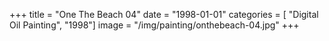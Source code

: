 +++
title = "One The Beach 04"
date = "1998-01-01"
categories = [ "Digital Oil Painting", "1998"]
image = "/img/painting/onthebeach-04.jpg"
+++

